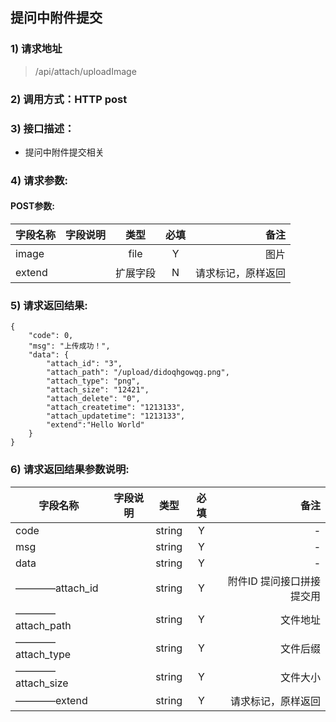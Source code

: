 
## 提问中附件提交

### 1) 请求地址

>/api/attach/uploadImage

### 2) 调用方式：HTTP post

### 3) 接口描述：

* 提问中附件提交相关

### 4) 请求参数:


#### POST参数:
|字段名称       |字段说明         |类型            |必填            |备注     |
| -------------|:--------------:|:--------------:|:--------------:| ------:|
|image||file|Y|图片|
|extend||扩展字段|N|请求标记，原样返回|


### 5) 请求返回结果:

```
{
    "code": 0,
    "msg": "上传成功！",
    "data": {
        "attach_id": "3",
        "attach_path": "/upload/didoqhgowqg.png",
        "attach_type": "png",
        "attach_size": "12421",
        "attach_delete": "0",
        "attach_createtime": "1213133",
        "attach_updatetime": "1213133",
        "extend":"Hello World"
    }
}
```

### 6) 请求返回结果参数说明:
|字段名称       |字段说明         |类型            |必填            |备注     |
| -------------|:--------------:|:--------------:|:--------------:| ------:|
|code||string|Y|-|
|msg||string|Y|-|
|data||string|Y|-|
|————attach_id||string|Y|附件ID 提问接口拼接提交用|
|————attach_path||string|Y|文件地址|
|————attach_type||string|Y|文件后缀|
|————attach_size||string|Y|文件大小|
|————extend||string|Y|请求标记，原样返回|

